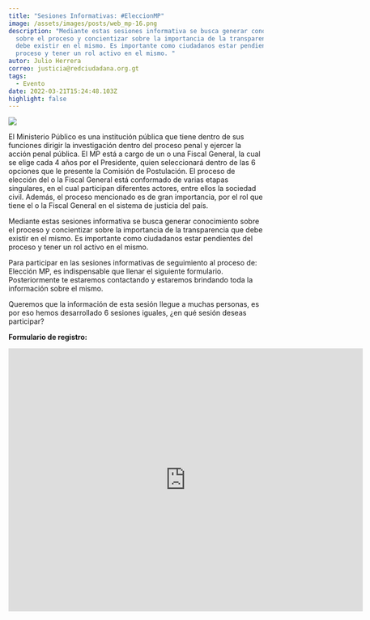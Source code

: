 ```yaml
---
title: "Sesiones Informativas: #EleccionMP"
image: /assets/images/posts/web_mp-16.png
description: "Mediante estas sesiones informativa se busca generar conocimiento
  sobre el proceso y concientizar sobre la importancia de la transparencia que
  debe existir en el mismo. Es importante como ciudadanos estar pendientes del
  proceso y tener un rol activo en el mismo. "
autor: Julio Herrera
correo: justicia@redciudadana.org.gt
tags:
  - Evento
date: 2022-03-21T15:24:48.103Z
highlight: false
---
```

![](/assets/images/posts/sesiones-in_01-1-.png)

El Ministerio Público es una institución pública que tiene dentro de sus funciones dirigir la investigación dentro del proceso penal y ejercer la acción penal pública. El MP está a cargo de un o una Fiscal General, la cual se elige cada 4 años por el Presidente, quien seleccionará dentro de las 6 opciones que le presente la Comisión de Postulación. El proceso de elección del o la Fiscal General está conformado de varias etapas singulares, en el cual participan diferentes actores, entre ellos la sociedad civil. Además, el proceso mencionado es de gran importancia, por el rol que tiene el o la Fiscal General en el sistema de justicia del país. 

Mediante estas sesiones informativa se busca generar conocimiento sobre el proceso y concientizar sobre la importancia de la transparencia que debe existir en el mismo. Es importante como ciudadanos estar pendientes del proceso y tener un rol activo en el mismo. 

Para participar en las sesiones informativas de seguimiento al proceso de: Elección MP, es indispensable que llenar el siguiente formulario. Posteriormente te estaremos contactando y estaremos brindando toda la información sobre el mismo.

Queremos que la información de esta sesión llegue a muchas personas, es por eso hemos desarrollado 6 sesiones iguales, ¿en qué sesión deseas participar?

**Formulario de registro:**

<iframe src="https://docs.google.com/forms/d/e/1FAIpQLScMacWQvxgzjbjCw7KJG5v4Z0fdgVsVpW1Oa4Fk826oNZPlqA/viewform?embedded=true" width="700" height="520" frameborder="0" marginheight="0" marginwidth="0">Cargando…</iframe>